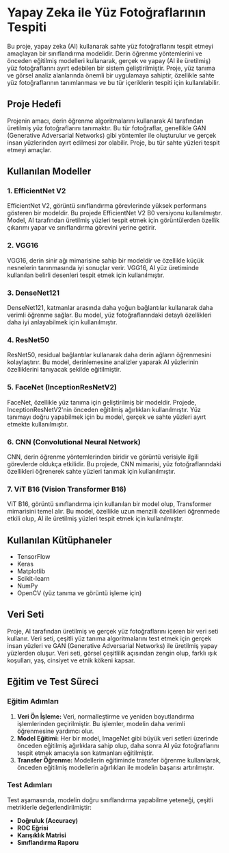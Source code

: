 
# Yapay Zeka ile Yüz Fotoğraflarının Tespiti

Bu proje, yapay zeka (AI) kullanarak sahte yüz fotoğraflarını tespit etmeyi amaçlayan bir sınıflandırma modelidir. Derin öğrenme yöntemlerini ve önceden eğitilmiş modelleri kullanarak, gerçek ve yapay (AI ile üretilmiş) yüz fotoğraflarını ayırt edebilen bir sistem geliştirilmiştir. Proje, yüz tanıma ve görsel analiz alanlarında önemli bir uygulamaya sahiptir, özellikle sahte yüz fotoğraflarının tanımlanması ve bu tür içeriklerin tespiti için kullanılabilir.

## Proje Hedefi

Projenin amacı, derin öğrenme algoritmalarını kullanarak AI tarafından üretilmiş yüz fotoğraflarını tanımaktır. Bu tür fotoğraflar, genellikle GAN (Generative Adversarial Networks) gibi yöntemler ile oluşturulur ve gerçek insan yüzlerinden ayırt edilmesi zor olabilir. Proje, bu tür sahte yüzleri tespit etmeyi amaçlar.

## Kullanılan Modeller

### 1. **EfficientNet V2**
EfficientNet V2, görüntü sınıflandırma görevlerinde yüksek performans gösteren bir modeldir. Bu projede EfficientNet V2 B0 versiyonu kullanılmıştır. Model, AI tarafından üretilmiş yüzleri tespit etmek için görüntülerden özellik çıkarımı yapar ve sınıflandırma görevini yerine getirir.

### 2. **VGG16**
VGG16, derin sinir ağı mimarisine sahip bir modeldir ve özellikle küçük nesnelerin tanınmasında iyi sonuçlar verir. VGG16, AI yüz üretiminde kullanılan belirli desenleri tespit etmek için kullanılmıştır.

### 3. **DenseNet121**
DenseNet121, katmanlar arasında daha yoğun bağlantılar kullanarak daha verimli öğrenme sağlar. Bu model, yüz fotoğraflarındaki detaylı özellikleri daha iyi anlayabilmek için kullanılmıştır.

### 4. **ResNet50**
ResNet50, residual bağlantılar kullanarak daha derin ağların öğrenmesini kolaylaştırır. Bu model, derinlemesine analizler yaparak AI yüzlerinin özelliklerini tanıyacak şekilde eğitilmiştir.

### 5. **FaceNet (InceptionResNetV2)**
FaceNet, özellikle yüz tanıma için geliştirilmiş bir modeldir. Projede, InceptionResNetV2'nin önceden eğitilmiş ağırlıkları kullanılmıştır. Yüz tanımayı doğru yapabilmek için bu model, gerçek ve sahte yüzleri ayırt etmekte kullanılmıştır.

### 6. **CNN (Convolutional Neural Network)**
CNN, derin öğrenme yöntemlerinden biridir ve görüntü verisiyle ilgili görevlerde oldukça etkilidir. Bu projede, CNN mimarisi, yüz fotoğraflarındaki özellikleri öğrenerek sahte yüzleri tanımak için kullanılmıştır.

### 7. **ViT B16 (Vision Transformer B16)**
ViT B16, görüntü sınıflandırma için kullanılan bir model olup, Transformer mimarisini temel alır. Bu model, özellikle uzun menzilli özellikleri öğrenmede etkili olup, AI ile üretilmiş yüzleri tespit etmek için kullanılmıştır.

## Kullanılan Kütüphaneler

- TensorFlow
- Keras
- Matplotlib
- Scikit-learn
- NumPy
- OpenCV (yüz tanıma ve görüntü işleme için)

## Veri Seti

Proje, AI tarafından üretilmiş ve gerçek yüz fotoğraflarını içeren bir veri seti kullanır. Veri seti, çeşitli yüz tanıma algoritmalarını test etmek için gerçek insan yüzleri ve GAN (Generative Adversarial Networks) ile üretilmiş yapay yüzlerden oluşur. Veri seti, görsel çeşitlilik açısından zengin olup, farklı ışık koşulları, yaş, cinsiyet ve etnik kökeni kapsar.

## Eğitim ve Test Süreci

### Eğitim Adımları
1. **Veri Ön İşleme:** Veri, normalleştirme ve yeniden boyutlandırma işlemlerinden geçirilmiştir. Bu işlemler, modelin daha verimli öğrenmesine yardımcı olur.
2. **Model Eğitimi:** Her bir model, ImageNet gibi büyük veri setleri üzerinde önceden eğitilmiş ağırlıklara sahip olup, daha sonra AI yüz fotoğraflarını tespit etmek amacıyla son katmanları eğitilmiştir.
3. **Transfer Öğrenme:** Modellerin eğitiminde transfer öğrenme kullanılarak, önceden eğitilmiş modellerin ağırlıkları ile modelin başarısı artırılmıştır.

### Test Adımları
Test aşamasında, modelin doğru sınıflandırma yapabilme yeteneği, çeşitli metriklerle değerlendirilmiştir:
- **Doğruluk (Accuracy)**
- **ROC Eğrisi**
- **Karışıklık Matrisi**
- **Sınıflandırma Raporu**
